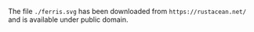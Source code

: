 The file `./ferris.svg` has been downloaded from `https://rustacean.net/` and is available under public domain.
